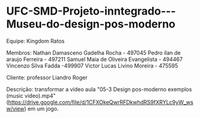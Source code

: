 # UFC-SMD-Projeto-inntegrado---Museu-do-design-pos-moderno

Equipe: Kingdom Ratos

Membros:
  Nathan Damasceno Gadelha Rocha - 497045
  Pedro ilan de araujo Ferreira - 497211
  Samuel Maia de Oliveira Evangelista - 494467
  Vincenzo Silva Fadda -499907
  Victor Lucas Livino Moreira - 475595
  
Cliente: professor Liandro Roger

Descrição: transformar a vídeo aula "05-3 Design pos-moderno exemplos (music video).mp4"(https://drive.google.com/file/d/1CFXOkeQwrRFDkwhdRS9fXRYLc9yW_wsw/view) em um jogo.
